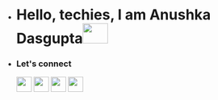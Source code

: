 - <h1>Hello, techies, I am Anushka Dasgupta<img height="40" width="50" src="https://user-images.githubusercontent.com/39513876/112366216-8cfe7400-8cfe-11eb-8116-7d3dbae20e97.gif"></h1>
- <h3>Let's connect</h3>                                                
  <img height="30" width="30" src="https://cdn1.iconfinder.com/data/icons/logotypes/32/circle-linkedin-512.png">
  <a href="https://www.instagram.com/_anushkadasgupta_"><img height="30" width="30" src="https://upload.wikimedia.org/wikipedia/commons/thumb/e/e7/Instagram_logo_2016.svg/2048px-Instagram_logo_2016.svg.png"></a>
  <img height="30" width="30" src="https://encrypted-tbn0.gstatic.com/images?q=tbn:ANd9GcTjvzC_QRv6moAhgNb5C6e3yicKgFND1g2RwA&s">
  <img height="30" width="30" src="https://img.freepik.com/free-vector/new-2023-twitter-logo-x-icon-design_1017-45418.jpg?size=338&ext=jpg&ga=GA1.1.2008272138.1724112000&semt=ais_hybrid">
  



<!---
anudasgupta00/anudasgupta00 is a ✨ special ✨ repository because its `README.md` (this file) appears on your GitHub profile.
You can click the Preview link to take a look at your changes.
--->
